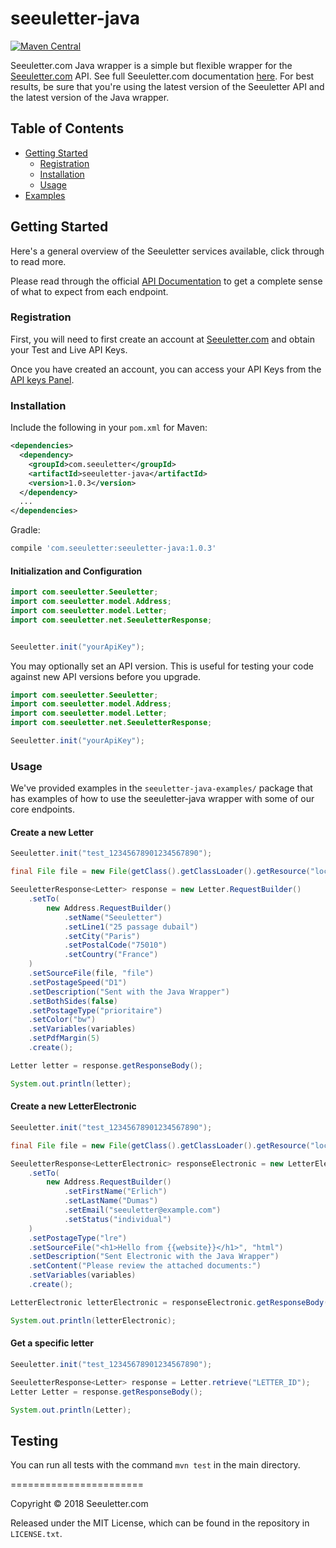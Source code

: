 # seeuletter-java

[![Maven Central](https://img.shields.io/maven-central/v/com.seeuletter/seeuletter-java.svg)](http://search.maven.org/#search%7Cga%7C1%7Cg%3A%22com.seeuletter%22%20AND%20a%3A%22seeuletter-java%22)

Seeuletter.com Java wrapper is a simple but flexible wrapper for the [Seeuletter.com](https://www.seeuletter.com) API. See full Seeuletter.com documentation [here](https://docs.seeuletter.com/?java). For best results, be sure that you're using the latest version of the Seeuletter API and the latest version of the Java wrapper.

## Table of Contents

- [Getting Started](#getting-started)
  - [Registration](#registration)
  - [Installation](#installation)
  - [Usage](#usage)
- [Examples](#examples)

## Getting Started

Here's a general overview of the Seeuletter services available, click through to read more.


Please read through the official [API Documentation](https://docs.seeuletter.com/?java#) to get a complete sense of what to expect from each endpoint.

### Registration

First, you will need to first create an account at [Seeuletter.com](https://www.seeuletter.com/signup) and obtain your Test and Live API Keys.

Once you have created an account, you can access your API Keys from the [API keys Panel](https://www.seeuletter.com/app/dashboard/settings/keys).

### Installation

Include the following in your `pom.xml` for Maven:

```xml
<dependencies>
  <dependency>
    <groupId>com.seeuletter</groupId>
    <artifactId>seeuletter-java</artifactId>
    <version>1.0.3</version>
  </dependency>
  ...
</dependencies>
```

Gradle:

```groovy
compile 'com.seeuletter:seeuletter-java:1.0.3'
```

#### Initialization and Configuration
```java
import com.seeuletter.Seeuletter;
import com.seeuletter.model.Address;
import com.seeuletter.model.Letter;
import com.seeuletter.net.SeeuletterResponse;


Seeuletter.init("yourApiKey");
```

You may optionally set an API version. This is useful for testing your code against new API versions before you upgrade.
```java
import com.seeuletter.Seeuletter;
import com.seeuletter.model.Address;
import com.seeuletter.model.Letter;
import com.seeuletter.net.SeeuletterResponse;

Seeuletter.init("yourApiKey");
```

### Usage

We've provided examples in the `seeuletter-java-examples/` package that has examples of how to use the seeuletter-java wrapper with some of our core endpoints.


#### Create a new Letter

```java
Seeuletter.init("test_12345678901234567890");

final File file = new File(getClass().getClassLoader().getResource("local_file.pdf").getPath());

SeeuletterResponse<Letter> response = new Letter.RequestBuilder()
    .setTo(
        new Address.RequestBuilder()
            .setName("Seeuletter")
            .setLine1("25 passage dubail")
            .setCity("Paris")
            .setPostalCode("75010")
            .setCountry("France")
    )
    .setSourceFile(file, "file")
    .setPostageSpeed("D1")
    .setDescription("Sent with the Java Wrapper")
    .setBothSides(false)
    .setPostageType("prioritaire")
    .setColor("bw")
    .setVariables(variables)
    .setPdfMargin(5)
    .create();

Letter letter = response.getResponseBody();

System.out.println(letter);
```

#### Create a new LetterElectronic

```java
Seeuletter.init("test_12345678901234567890");

final File file = new File(getClass().getClassLoader().getResource("local_file.pdf").getPath());

SeeuletterResponse<LetterElectronic> responseElectronic = new LetterElectronic.RequestBuilder()
    .setTo(
        new Address.RequestBuilder()
            .setFirstName("Erlich")
            .setLastName("Dumas")
            .setEmail("seeuletter@example.com")
            .setStatus("individual")
    )
    .setPostageType("lre")
    .setSourceFile("<h1>Hello from {{website}}</h1>", "html")
    .setDescription("Sent Electronic with the Java Wrapper")
    .setContent("Please review the attached documents:")
    .setVariables(variables)
    .create();

LetterElectronic letterElectronic = responseElectronic.getResponseBody();

System.out.println(letterElectronic);
```

#### Get a specific letter

```java
Seeuletter.init("test_12345678901234567890");

SeeuletterResponse<Letter> response = Letter.retrieve("LETTER_ID");
Letter Letter = response.getResponseBody();

System.out.println(Letter);
```

## Testing

You can run all tests with the command `mvn test` in the main directory.

=======================

Copyright &copy; 2018 Seeuletter.com

Released under the MIT License, which can be found in the repository in `LICENSE.txt`.
